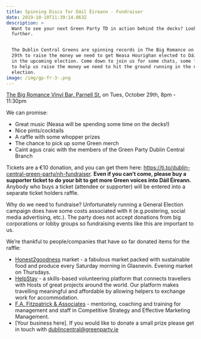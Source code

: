```yaml
---
title: Spinning Discs for Dáil Éireann - Fundraiser
date: 2019-10-10T11:39:14.063Z
description: >
  Want to see your next Green Party TD in action behind the decks? Look no
  further.


  The Dublin Central Greens are spinning records in The Big Romance on October
  29th to raise the money we need to get Neasa Hourighan elected to Dáil Éireann
  in the upcoming election. Come down to join us for some chats, some fun - and
  to help us raise the money we need to hit the ground running in the next
  election.
image: /img/gp-fr-3-.png
---
```

[The Big Romance Vinyl Bar, Parnell St.](https://g.page/TheBigRomanceBar?share) on Tues, October 29th, 8pm - 11:30pm

We can promise:

* Great music (Neasa will be spending some time on the decks!)
* Nice pints/cocktails
* A raffle with some whopper prizes
* The chance to pick up some Green merch
* Caint agus craic with the members of the Green Party Dublin Central Branch

Tickets are a €10 donation, and you can get them here: <https://ti.to/dublin-central-green-party/nh-fundraiser>. **Even if you can’t come, please buy a supporter ticket to do your bit to get more Green voices into Dáil Éireann.** Anybody who buys a ticket (attendee or supporter) will be entered into a separate ticket holders raffle.

Why do we need to fundraise? Unfortunately running a General Election campaign does have some costs associated with it (e.g.postering, social media advertising, etc.). The party does not accept donations from big corporations or lobby groups so fundraising events like this are important to us.

We’re thankful to people/companies that have so far donated items for the raffle: 

* [Honest2goodness](https://www.honest2goodness.ie/?utm_source=neasa-hourigan&utm_medium=web&utm_campaign=fundraiser) market - a fabulous market packed with sustainable food and produce every Saturday morning in Glasnevin. Evening market on Thursdays.
* [HelpStay](https://helpstay.com/?utm_source=neasa-hourigan&utm_medium=web&utm_campaign=fundraiser) -  a skills-based volunteering platform that connects travellers with Hosts of great projects around the world. Our platform makes travelling meaningful and affordable by allowing helpers to exchange work for accommodation.
* [F.A. Fitzpatrick & Associates](http://fafitzpatrick.ie/?utm_source=neasa-hourigan&utm_medium=web&utm_campaign=fundraiser) - mentoring, coaching and training for management and staff in Competitive Strategy and Effective Marketing Management.
* \[Your business here]. If you would like to donate a small prize please get in touch with [dublincentral@greenparty.ie](mailto:dublincentral@greenparty.ie?subject=Prize%20for%20the%20fundraiser)
